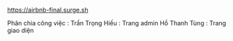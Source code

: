 https://airbnb-final.surge.sh


Phân chia công việc :
Trần Trọng Hiếu : Trang admin
Hồ Thanh Tùng : Trang giao diện